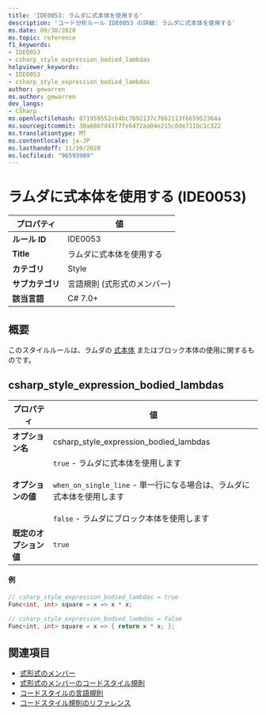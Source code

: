 ```yaml
---
title: 'IDE0053: ラムダに式本体を使用する'
description: 'コード分析ルール IDE0053 の詳細: ラムダに式本体を使用する'
ms.date: 09/30/2020
ms.topic: reference
f1_keywords:
- IDE0053
- csharp_style_expression_bodied_lambdas
helpviewer_keywords:
- IDE0053
- csharp_style_expression_bodied_lambdas
author: gewarren
ms.author: gewarren
dev_langs:
- CSharp
ms.openlocfilehash: 071959552cb4bc7692137c76b2113f665952364a
ms.sourcegitcommit: 30a686fd4377fe6472aa04e215c0de711bc1c322
ms.translationtype: MT
ms.contentlocale: ja-JP
ms.lasthandoff: 11/10/2020
ms.locfileid: "96593989"
---
```

# <a name="use-expression-body-for-lambdas-ide0053"></a>ラムダに式本体を使用する (IDE0053)

|プロパティ|値|
|-|-|
| **ルール ID** | IDE0053 |
| **Title** | ラムダに式本体を使用する |
| **カテゴリ** | Style |
| **サブカテゴリ** | 言語規則 (式形式のメンバー) |
| **該当言語** | C# 7.0+ |

## <a name="overview"></a>概要

このスタイルルールは、ラムダの [式本体](../../../csharp/programming-guide/statements-expressions-operators/expression-bodied-members.md) またはブロック本体の使用に関するものです。

## <a name="csharp_style_expression_bodied_lambdas"></a>csharp_style_expression_bodied_lambdas

|プロパティ|値|
|-|-|
| **オプション名** | csharp_style_expression_bodied_lambdas
| **オプションの値** | `true` - ラムダに式本体を使用します<br /><br />`when_on_single_line` - 単一行になる場合は、ラムダに式本体を使用します<br /><br />`false` - ラムダにブロック本体を使用します |
| **既定のオプション値** | `true` |

#### <a name="example"></a>例

```csharp
// csharp_style_expression_bodied_lambdas = true
Func<int, int> square = x => x * x;

// csharp_style_expression_bodied_lambdas = false
Func<int, int> square = x => { return x * x; };
```

## <a name="see-also"></a>関連項目

- [式形式のメンバー](../../../csharp/programming-guide/statements-expressions-operators/expression-bodied-members.md)
- [式形式のメンバーのコードスタイル規則](expression-bodied-members.md)
- [コードスタイルの言語規則](language-rules.md)
- [コードスタイル規則のリファレンス](index.md)
